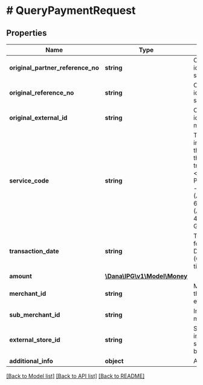 # # QueryPaymentRequest

## Properties

Name | Type | Description | Notes
------------ | ------------- | ------------- | -------------
**original_partner_reference_no** | **string** | Original transaction identifier on partner system | [optional]
**original_reference_no** | **string** | Original transaction identifier on DANA system | [optional]
**original_external_id** | **string** | Original external identifier on header message | [optional]
**service_code** | **string** | Transaction type indicator is based on the service code of the original transaction request:&lt;br&gt; - IPG Cashier Pay - SNAP: 54&lt;br&gt; - QRIS CPM (Acquirer) - SNAP: 60&lt;br&gt; - QRIS MPM (Acquirer) - SNAP: 47&lt;br&gt; - Payment Gateway: 54&lt;br&gt; | [default to '54']
**transaction_date** | **string** | Transaction date in format YYYY-MM-DDTHH:mm:ss+07:00 (GMT+7, Jakarta time) | [optional]
**amount** | [**\Dana\IPG\v1\Model\Money**](Money.md) |  | [optional]
**merchant_id** | **string** | Merchant identifier that is unique per each merchant |
**sub_merchant_id** | **string** | Information of sub merchant identifier | [optional]
**external_store_id** | **string** | Store identifier to indicate to which store this payment belongs to | [optional]
**additional_info** | **object** | Additional information | [optional]

[[Back to Model list]](../../README.md#models) [[Back to API list]](../../README.md#endpoints) [[Back to README]](../../README.md)

